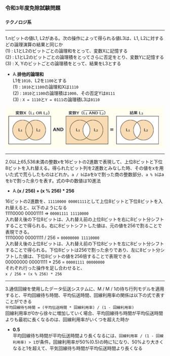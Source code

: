 ### 令和3年度免除試験問題

### `テクノロジ系`

---
1.nビットの値L1, L2がある。次の操作によって得られる値L3は、L1, L2に対するどの論理演算の結果と同じか  
(1) : L1とL2のビットごとの論理和をとって、変数Xに記憶する  
(2) : L1とL2のビットごとの論理積をとってさらに否定をとり、変数Yに記憶する  
(3) : X, Yのビットごとの論理積をとって、結果をL3とする

- A.**排他的論理和**  
L1を`1010`、L2を`1100`とする  
(1) : `1010`と`1100`の論理和Xは`1110`  
(2) : `1010`と`1100`の論理積は`1000`、その否定Yは`0111`  
(3) : `X = 1110`と`Y = 0111`の論理積L3は`0110`

<img width="500" alt="" src="./images/論理演算.png">

---
2.0以上65,536未満の整数xを16ビットの2進数で表現して、上位8ビットと下位8ビットを入れ替える。得られたビット列を2進数とみなした時、その値をxを用いた式で荒らしたものはどれか。`a / b`はaをbで割った商の整数部分、`a % b`はaをbで割った余りを表す。式の中の数値は10進法

- A.**(x / 256) + (x % 256) * 256**

16ビットの2進数を、`11110000 00001111`として上位8ビットと下位8ビットを入れ替えると、以下のようになる  
11110000 00001111 => `00001111 11110000`  
入れ替え後の下位8ビットは、入れ替え前の上位8ビットを右に8ビット分シフトすることで得られる。右に8ビットシフトした値は、元の値を256で割ることで表現できる。  
11110000 00001111 / 256 = `00000000 11110000`  
入れ替え後の上位8ビットは、入れ替え前の下位8ビットを左に8ビット分シフトすることで得られる。下位8ビットは256で割った余りであり、左に8ビット分シフトした値は、下位8ビットの値を256倍することで表現できる  
00000000 00001111 * 256 = `00001111 00000000`  
それぞれ行った操作を足し合わせると、  
`x / 256 + (x % 256) * 256`

---
3.通信回線を使用したデータ伝送システムに、M / M / 1の待ち行列モデルを適用すると、平均回線待ち時間、平均伝送時間、回線利用率の関係は以下の式で表すことができる  
`平均回線待ち時間 = (平均伝送時間 * 回線利用率) / (1 - 回線利用率)`  
回線利用率が0から徐々に増加していく場合、平均回線待ち時間が平均伝送時間よりも最初に長くなるのは、回線利用率がいくつを超えた時か

- **0.5**  
平均回線待ち時間が平均伝送時間より長くなるには、`回線利用率 / (1 - 回線利用率) > 1`が条件。回線利用率が50%(0.5)の時に1になり、50%より大きくなると1を超えて、平気回線待ち時間が平均伝送時間より長くなる
